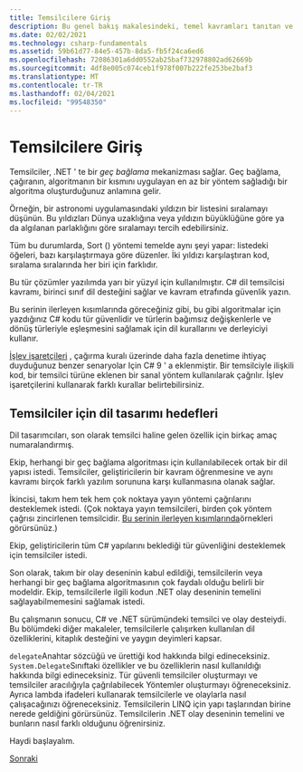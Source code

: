 ```yaml
---
title: Temsilcilere Giriş
description: Bu genel bakış makalesindeki, temel kavramları tanıtan ve temsilciler için dil tasarımı hedeflerini tartışarak Temsilciler hakkında bilgi edinin.
ms.date: 02/02/2021
ms.technology: csharp-fundamentals
ms.assetid: 59b61d77-84e5-457b-8da5-fb5f24ca6ed6
ms.openlocfilehash: 72086301a6dd0552ab25baf732978802ad62669b
ms.sourcegitcommit: 4df8e005c074ceb1f978f007b222fe253be2baf3
ms.translationtype: MT
ms.contentlocale: tr-TR
ms.lasthandoff: 02/04/2021
ms.locfileid: "99548350"
---
```

# <a name="introduction-to-delegates"></a>Temsilcilere Giriş

Temsilciler, .NET ' te bir *geç bağlama* mekanizması sağlar. Geç bağlama, çağıranın, algoritmanın bir kısmını uygulayan en az bir yöntem sağladığı bir algoritma oluşturduğunuz anlamına gelir.

Örneğin, bir astronomi uygulamasındaki yıldızın bir listesini sıralamayı düşünün.
Bu yıldızları Dünya uzaklığına veya yıldızın büyüklüğüne göre ya da algılanan parlaklığını göre sıralamayı tercih edebilirsiniz.

Tüm bu durumlarda, Sort () yöntemi temelde aynı şeyi yapar: listedeki öğeleri, bazı karşılaştırmaya göre düzenler. İki yıldızı karşılaştıran kod, sıralama sıralarında her biri için farklıdır.

Bu tür çözümler yazılımda yarı bir yüzyıl için kullanılmıştır.
C# dil temsilcisi kavramı, birinci sınıf dil desteğini sağlar ve kavram etrafında güvenlik yazın.

Bu serinin ilerleyen kısımlarında göreceğiniz gibi, bu gibi algoritmalar için yazdığınız C# kodu tür güvenlidir ve türlerin bağımsız değişkenlerle ve dönüş türleriyle eşleşmesini sağlamak için dil kurallarını ve derleyiciyi kullanır.

[İşlev işaretçileri](~/_csharplang/proposals/csharp-9.0/function-pointers.md) , çağırma kuralı üzerinde daha fazla denetime ihtiyaç duyduğunuz benzer senaryolar Için C# 9 ' a eklenmiştir. Bir temsilciyle ilişkili kod, bir temsilci türüne eklenen bir sanal yöntem kullanılarak çağrılır. İşlev işaretçilerini kullanarak farklı kurallar belirtebilirsiniz.

## <a name="language-design-goals-for-delegates"></a>Temsilciler için dil tasarımı hedefleri

Dil tasarımcıları, son olarak temsilci haline gelen özellik için birkaç amaç numaralandırmış.

Ekip, herhangi bir geç bağlama algoritması için kullanılabilecek ortak bir dil yapısı istedi. Temsilciler, geliştiricilerin bir kavram öğrenmesine ve aynı kavramı birçok farklı yazılım sorununa karşı kullanmasına olanak sağlar.

İkincisi, takım hem tek hem çok noktaya yayın yöntemi çağrılarını desteklemek istedi. (Çok noktaya yayın temsilcileri, birden çok yöntem çağrısı zincirlenen temsilcidir.
[Bu serinin ilerleyen kısımlarında](delegate-class.md)örnekleri görürsünüz.)

Ekip, geliştiricilerin tüm C# yapılarını beklediği tür güvenliğini desteklemek için temsilciler istedi.

Son olarak, takım bir olay deseninin kabul edildiği, temsilcilerin veya herhangi bir geç bağlama algoritmasının çok faydalı olduğu belirli bir modeldir. Ekip, temsilcilerle ilgili kodun .NET olay deseninin temelini sağlayabilmemesini sağlamak istedi.

Bu çalışmanın sonucu, C# ve .NET sürümündeki temsilci ve olay desteiydi. Bu bölümdeki diğer makaleler, temsilcilerle çalışırken kullanılan dil özelliklerini, kitaplık desteğini ve yaygın deyimleri kapsar.

`delegate`Anahtar sözcüğü ve ürettiği kod hakkında bilgi edineceksiniz. `System.Delegate`Sınıftaki özellikler ve bu özelliklerin nasıl kullanıldığı hakkında bilgi edineceksiniz. Tür güvenli temsilciler oluşturmayı ve temsilciler aracılığıyla çağrılabilecek Yöntemler oluşturmayı öğreneceksiniz. Ayrıca lambda ifadeleri kullanarak temsilcilerle ve olaylarla nasıl çalışacağınızı öğreneceksiniz. Temsilcilerin LINQ için yapı taşlarından birine nerede geldiğini görürsünüz. Temsilcilerin .NET olay deseninin temelini ve bunların nasıl farklı olduğunu öğrenirsiniz.

Haydi başlayalım.

[Sonraki](delegate-class.md)
